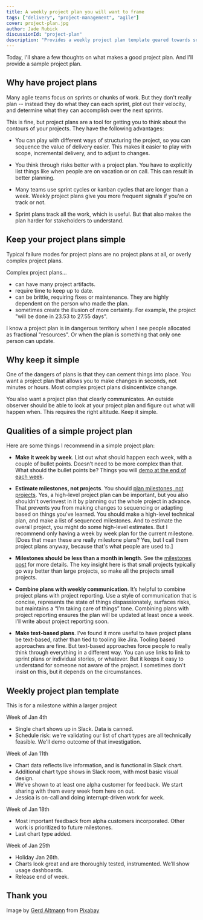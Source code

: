 ```yaml
---
title: A weekly project plan you will want to frame
tags: ["delivery", "project-management", "agile"]
cover: project-plan.jpg
author: Jade Rubick
discussionId: "project-plan"
description: "Provides a weekly project plan template geared towards software projects. The simplest possible plan that can work."
---
```


Today, I'll share a few thoughts on what makes a good project plan. And I'll provide a sample project plan. 

<re-img src="project-plan.jpg"></re-img>

## Why have project plans

Many agile teams focus on sprints or chunks of work. But they don't really plan -- instead they do what they can each sprint, plot out their velocity, and determine what they can accomplish over the next sprints. 

This is fine, but project plans are a tool for getting you to think about the contours of your projects. They have the following advantages:

* You can play with different ways of structuring the project, so you can sequence the value of delivery easier. This makes it easier to play with scope, incremental delivery, and to adjust to changes.

* You think through risks better with a project plan. You have to explicitly list things like when people are on vacation or on call. This can result in better planning.

* Many teams use sprint cycles or kanban cycles that are longer than a week. Weekly project plans give you more frequent signals if you're on track or not. 

* Sprint plans track all the work, which is useful. But that also makes the plan harder for stakeholders to understand. 

## Keep your project plans simple

Typical failure modes for project plans are no project plans at all, or overly complex project plans. 

Complex project plans...

* can have many project artifacts. 
* require time to keep up to date.
* can be brittle, requiring fixes or maintenance. They are highly dependent on the person who made the plan. 
* sometimes create the illusion of more certainty. For example, the project "will be done in 23.53 to 27.55 days".

I know a project plan is in dangerous territory when I see people allocated as fractional "resources". Or when the plan is something that only one person can update.

## Why keep it simple

One of the dangers of plans is that they can cement things into place. You want a project plan that allows you to make changes in seconds, not minutes or hours. Most complex project plans disincentivize change. 

You also want a project plan that clearly communicates. An outside observer should be able to look at your project plan and figure out what will happen when. This requires the right altitude. Keep it simple.

## Qualities of a simple project plan

Here are some things I recommend in a simple project plan:

* **Make it week by week**. List out what should happen each week, with a couple of bullet points. Doesn’t need to be more complex than that. What should the bullet points be? Things you will [demo at the end of each week](/demo-driven-development/). 

* **Estimate milestones, not projects**. You should [plan milestones, not projects](/milestones-not-projects/). Yes, a high-level project plan can be important, but you also shouldn't overinvest in it by planning out the whole project in advance. That prevents you from making changes to sequencing or adapting based on things you've learned. You should make a high-level technical plan, and make a list of sequenced milestones. And to estimate the overall project, you might do some high-level estimates. But I recommend only having a week by week plan for the current milestone. [Does that mean these are really milestone plans? Yes, but I call them project plans anyway, because that's what people are used to.]

* **Milestones should be less than a month in length**. See the [milestones post](/milestones-not-projects/) for more details. The key insight here is that small projects typically go way better than large projects, so make all the projects small projects. 

* **Combine plans with weekly communication**. It’s helpful to combine project plans with project reporting. Use a style of communication that is concise, represents the state of things dispassionately, surfaces risks, but maintains a “I’m taking care of things” tone. Combining plans with project reporting ensures the plan will be updated at least once a week. I’ll write about project reporting soon.

* **Make text-based plans**. I’ve found it more useful to have project plans be text-based, rather than tied to tooling like Jira. Tooling based approaches are fine. But text-based approaches force people to really think through everything in a different way. You can use links to link to sprint plans or individual stories, or whatever. But it keeps it easy to understand for someone not aware of the project. I sometimes don't insist on this, but it depends on the circumstances.

## Weekly project plan template

This is for a milestone within a larger project

Week of Jan 4th
* Single chart shows up in Slack. Data is canned.
* Schedule risk: we're validating our list of chart types are all technically feasible. We'll demo outcome of that investigation.

Week of Jan 11th
* Chart data reflects live information, and is functional in Slack chart. 
* Additional chart type shows in Slack room, with most basic visual design.
* We’ve shown to at least one alpha customer for feedback. We start sharing with them every week from here on out.
* Jessica is on-call and doing interrupt-driven work for week.

Week of Jan 18th
* Most important feedback from alpha customers incorporated. Other work is prioritized to future milestones.
* Last chart type added.

Week of Jan 25th
* Holiday Jan 26th.
* Charts look great and are thoroughly tested, instrumented. We’ll show usage dashboards.
* Release end of week.


## Thank you

Image by <a href="https://pixabay.com/users/geralt-9301/?utm_source=link-attribution&amp;utm_medium=referral&amp;utm_campaign=image&amp;utm_content=1668916">Gerd Altmann</a> from <a href="https://pixabay.com//?utm_source=link-attribution&amp;utm_medium=referral&amp;utm_campaign=image&amp;utm_content=1668916">Pixabay</a>
